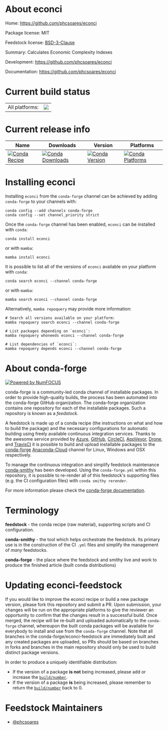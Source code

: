 About econci
============

Home: https://github.com/phcsoares/econci

Package license: MIT

Feedstock license: [BSD-3-Clause](https://github.com/conda-forge/econci-feedstock/blob/main/LICENSE.txt)

Summary: Calculates Economic Complexity Indexes

Development: https://github.com/phcsoares/econci

Documentation: https://github.com/phcsoares/econci

Current build status
====================


<table><tr><td>All platforms:</td>
    <td>
      <a href="https://dev.azure.com/conda-forge/feedstock-builds/_build/latest?definitionId=9980&branchName=main">
        <img src="https://dev.azure.com/conda-forge/feedstock-builds/_apis/build/status/econci-feedstock?branchName=main">
      </a>
    </td>
  </tr>
</table>

Current release info
====================

| Name | Downloads | Version | Platforms |
| --- | --- | --- | --- |
| [![Conda Recipe](https://img.shields.io/badge/recipe-econci-green.svg)](https://anaconda.org/conda-forge/econci) | [![Conda Downloads](https://img.shields.io/conda/dn/conda-forge/econci.svg)](https://anaconda.org/conda-forge/econci) | [![Conda Version](https://img.shields.io/conda/vn/conda-forge/econci.svg)](https://anaconda.org/conda-forge/econci) | [![Conda Platforms](https://img.shields.io/conda/pn/conda-forge/econci.svg)](https://anaconda.org/conda-forge/econci) |

Installing econci
=================

Installing `econci` from the `conda-forge` channel can be achieved by adding `conda-forge` to your channels with:

```
conda config --add channels conda-forge
conda config --set channel_priority strict
```

Once the `conda-forge` channel has been enabled, `econci` can be installed with `conda`:

```
conda install econci
```

or with `mamba`:

```
mamba install econci
```

It is possible to list all of the versions of `econci` available on your platform with `conda`:

```
conda search econci --channel conda-forge
```

or with `mamba`:

```
mamba search econci --channel conda-forge
```

Alternatively, `mamba repoquery` may provide more information:

```
# Search all versions available on your platform:
mamba repoquery search econci --channel conda-forge

# List packages depending on `econci`:
mamba repoquery whoneeds econci --channel conda-forge

# List dependencies of `econci`:
mamba repoquery depends econci --channel conda-forge
```


About conda-forge
=================

[![Powered by
NumFOCUS](https://img.shields.io/badge/powered%20by-NumFOCUS-orange.svg?style=flat&colorA=E1523D&colorB=007D8A)](https://numfocus.org)

conda-forge is a community-led conda channel of installable packages.
In order to provide high-quality builds, the process has been automated into the
conda-forge GitHub organization. The conda-forge organization contains one repository
for each of the installable packages. Such a repository is known as a *feedstock*.

A feedstock is made up of a conda recipe (the instructions on what and how to build
the package) and the necessary configurations for automatic building using freely
available continuous integration services. Thanks to the awesome service provided by
[Azure](https://azure.microsoft.com/en-us/services/devops/), [GitHub](https://github.com/),
[CircleCI](https://circleci.com/), [AppVeyor](https://www.appveyor.com/),
[Drone](https://cloud.drone.io/welcome), and [TravisCI](https://travis-ci.com/)
it is possible to build and upload installable packages to the
[conda-forge](https://anaconda.org/conda-forge) [Anaconda-Cloud](https://anaconda.org/)
channel for Linux, Windows and OSX respectively.

To manage the continuous integration and simplify feedstock maintenance
[conda-smithy](https://github.com/conda-forge/conda-smithy) has been developed.
Using the ``conda-forge.yml`` within this repository, it is possible to re-render all of
this feedstock's supporting files (e.g. the CI configuration files) with ``conda smithy rerender``.

For more information please check the [conda-forge documentation](https://conda-forge.org/docs/).

Terminology
===========

**feedstock** - the conda recipe (raw material), supporting scripts and CI configuration.

**conda-smithy** - the tool which helps orchestrate the feedstock.
                   Its primary use is in the construction of the CI ``.yml`` files
                   and simplify the management of *many* feedstocks.

**conda-forge** - the place where the feedstock and smithy live and work to
                  produce the finished article (built conda distributions)


Updating econci-feedstock
=========================

If you would like to improve the econci recipe or build a new
package version, please fork this repository and submit a PR. Upon submission,
your changes will be run on the appropriate platforms to give the reviewer an
opportunity to confirm that the changes result in a successful build. Once
merged, the recipe will be re-built and uploaded automatically to the
`conda-forge` channel, whereupon the built conda packages will be available for
everybody to install and use from the `conda-forge` channel.
Note that all branches in the conda-forge/econci-feedstock are
immediately built and any created packages are uploaded, so PRs should be based
on branches in forks and branches in the main repository should only be used to
build distinct package versions.

In order to produce a uniquely identifiable distribution:
 * If the version of a package **is not** being increased, please add or increase
   the [``build/number``](https://docs.conda.io/projects/conda-build/en/latest/resources/define-metadata.html#build-number-and-string).
 * If the version of a package **is** being increased, please remember to return
   the [``build/number``](https://docs.conda.io/projects/conda-build/en/latest/resources/define-metadata.html#build-number-and-string)
   back to 0.

Feedstock Maintainers
=====================

* [@phcsoares](https://github.com/phcsoares/)

